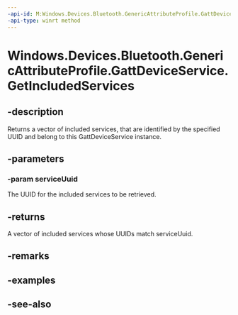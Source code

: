 ```yaml
---
-api-id: M:Windows.Devices.Bluetooth.GenericAttributeProfile.GattDeviceService.GetIncludedServices(System.Guid)
-api-type: winrt method
---
```


<!-- Method syntax
public Windows.Foundation.Collections.IVectorView<Windows.Devices.Bluetooth.GenericAttributeProfile.GattDeviceService> GetIncludedServices(System.Guid serviceUuid)
-->

# Windows.Devices.Bluetooth.GenericAttributeProfile.GattDeviceService.GetIncludedServices

## -description
Returns a vector of included services, that are identified by the specified UUID and belong to this GattDeviceService instance.

## -parameters
### -param serviceUuid
The UUID for the included services to be retrieved.

## -returns
A vector of included services whose UUIDs match serviceUuid.

## -remarks

## -examples

## -see-also
